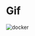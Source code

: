 # Gif
![docker](https://user-images.githubusercontent.com/57319907/91477333-d77c5700-e8bb-11ea-81ec-5a95b05cde3f.gif)
